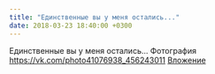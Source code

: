 ```yaml
---
title: "Единственные вы у меня остались..."
date: 2018-03-23 18:40:00 +0300
---
```


Единственные вы у меня остались...
Фотография
<a class="vk-attach" href="https://vk.com/photo41076938_456243011">https://vk.com/photo41076938_456243011</a>
<a class="vk-attach" href="https://vk.com/photo41076938_456243011">Вложение</a>
